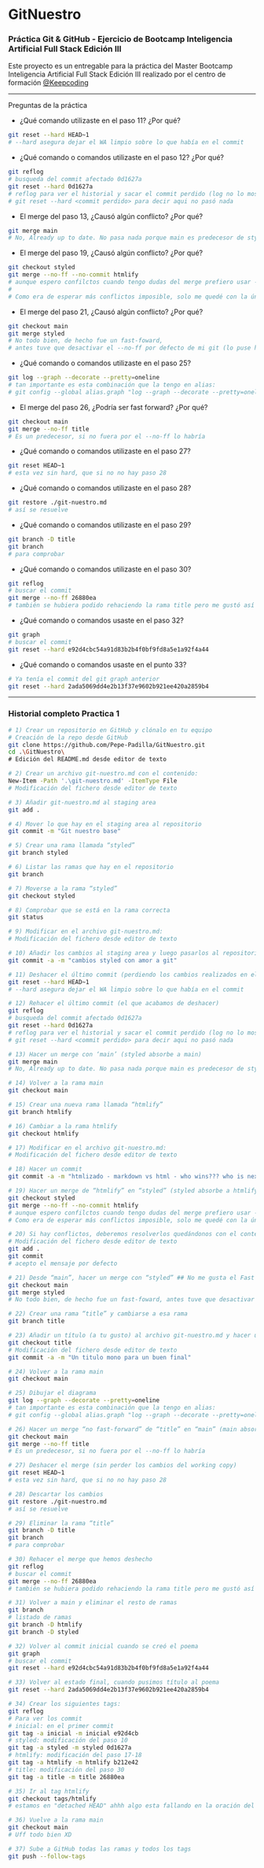 # GitNuestro
### **Práctica Git &amp; GitHub** - Ejercicio de Bootcamp Inteligencia Artificial Full Stack Edición III

Este proyecto es un entregable para la práctica del Master Bootcamp Inteligencia Artificial Full Stack Edición III realizado por el centro de formación [@Keepcoding](https://github.com/KeepCoding)

---

Preguntas de la práctica

- ¿Qué comando utilizaste en el paso 11? ¿Por qué?
``` sh
git reset --hard HEAD~1
# --hard asegura dejar el WA limpio sobre lo que había en el commit
```

- ¿Qué comando o comandos utilizaste en el paso 12? ¿Por qué?
``` sh
git reflog
# busqueda del commit afectado 0d1627a
git reset --hard 0d1627a
# reflog para ver el historial y sacar el commit perdido (log no lo mostraría)
# git reset --hard <commit perdido> para decir aqui no pasó nada
```

- El merge del paso 13, ¿Causó algún conflicto? ¿Por qué?
``` sh
git merge main
# No, Already up to date. No pasa nada porque main es predecesor de styled
```

- El merge del paso 19, ¿Causó algún conflicto? ¿Por qué?
``` sh
git checkout styled
git merge --no-ff --no-commit htmlify
# aunque espero confilctos cuando tengo dudas del merge prefiero usar --no-commit para asegurarme a mano
#
# Como era de esperar más conflictos imposible, solo me quedé con la única fila que no tenía stye de markdown
```

- El merge del paso 21, ¿Causó algún conflicto? ¿Por qué?
``` sh
git checkout main
git merge styled
# No todo bien, de hecho fue un fast-foward, 
# antes tuve que desactivar el --no-ff por defecto de mi git (lo puse hace mucho), que es una mala practica especialmente contra main/master.
```

- ¿Qué comando o comandos utilizaste en el paso 25?
``` sh
git log --graph --decorate --pretty=oneline
# tan importante es esta combinación que la tengo en alias:
# git config --global alias.graph "log --graph --decorate --pretty=oneline"
```

- El merge del paso 26, ¿Podría ser fast forward? ¿Por qué?
``` sh
git checkout main
git merge --no-ff title
# Es un predecesor, si no fuera por el --no-ff lo habría 
```

- ¿Qué comando o comandos utilizaste en el paso 27?
``` sh
git reset HEAD~1
# esta vez sin hard, que si no no hay paso 28
```

- ¿Qué comando o comandos utilizaste en el paso 28?
``` sh
git restore ./git-nuestro.md
# así se resuelve
```

- ¿Qué comando o comandos utilizaste en el paso 29?
``` sh
git branch -D title
git branch 
# para comprobar
```

- ¿Qué comando o comandos utilizaste en el paso 30?
``` sh
git reflog
# buscar el commit
git merge --no-ff 26880ea
# también se hubiera podido rehaciendo la rama title pero me gustó así
```

- ¿Qué comando o comandos usaste en el paso 32?
``` sh
git graph
# buscar el commit
git reset --hard e92d4cbc54a91d83b2b4f0bf9fd8a5e1a92f4a44
```

- ¿Qué comando o comandos usaste en el punto 33?
``` sh
# Ya tenía el commit del git graph anterior
git reset --hard 2ada5069dd4e2b13f37e9602b921ee420a2859b4
```


---

### Historial completo Practica 1
``` sh
# 1) Crear un repositorio en GitHub y clónalo en tu equipo
# Creación de la repo desde GitHub
git clone https://github.com/Pepe-Padilla/GitNuestro.git
cd .\GitNuestro\
# Edición del README.md desde editor de texto

# 2) Crear un archivo git-nuestro.md con el contenido:
New-Item -Path '.\git-nuestro.md' -ItemType File
# Modificación del fichero desde editor de texto

# 3) Añadir git-nuestro.md al staging area
git add .

# 4) Mover lo que hay en el staging area al repositorio
git commit -m "Git nuestro base"

# 5) Crear una rama llamada “styled”
git branch styled

# 6) Listar las ramas que hay en el repositorio
git branch

# 7) Moverse a la rama “styled”
git checkout styled

# 8) Comprobar que se está en la rama correcta
git status

# 9) Modificar en el archivo git-nuestro.md:
# Modificación del fichero desde editor de texto

# 10) Añadir los cambios al staging area y luego pasarlos al repositorio
git commit -a -m "cambios styled con amor a git"

# 11) Deshacer el último commit (perdiendo los cambios realizados en el working copy)
git reset --hard HEAD~1
# --hard asegura dejar el WA limpio sobre lo que había en el commit

# 12) Rehacer el último commit (el que acabamos de deshacer)
git reflog
# busqueda del commit afectado 0d1627a
git reset --hard 0d1627a
# reflog para ver el historial y sacar el commit perdido (log no lo mostraría)
# git reset --hard <commit perdido> para decir aqui no pasó nada

# 13) Hacer un merge con ‘main’ (styled absorbe a main)
git merge main
# No, Already up to date. No pasa nada porque main es predecesor de styled

# 14) Volver a la rama main
git checkout main

# 15) Crear una nueva rama llamada “htmlify”
git branch htmlify

# 16) Cambiar a la rama htmlify
git checkout htmlify

# 17) Modificar en el archivo git-nuestro.md:
# Modificación del fichero desde editor de texto

# 18) Hacer un commit
git commit -a -m "htmlizado - markdown vs html - who wins??? who is next??"

# 19) Hacer un merge de “htmlify” en “styled” (styled absorbe a htmlify)
git checkout styled
git merge --no-ff --no-commit htmlify
# aunque espero confilctos cuando tengo dudas del merge prefiero usar --no-commit para asegurarme a mano
# Como era de esperar más conflictos imposible, solo me quedé con la única fila que no tenía stye de markdown

# 20) Si hay conflictos, deberemos resolverlos quedándonos con el contenido de la rama “styled”.
# Modificación del fichero desde editor de texto
git add .
git commit
# acepto el mensaje por defecto

# 21) Desde “main”, hacer un merge con “styled” ## No me gusta el Fast Foward pero tú mandas
git checkout main
git merge styled
# No todo bien, de hecho fue un fast-foward, antes tuve que desactivar el --no-ff por defecto de mi git (lo puse hace mucho), que es una mala practica especialmente contra main/master.

# 22) Crear una rama “title” y cambiarse a esa rama
git branch title

# 23) Añadir un título (a tu gusto) al archivo git-nuestro.md y hacer un commit.
git checkout title
# Modificación del fichero desde editor de texto
git commit -a -m "Un titulo mono para un buen final"

# 24) Volver a la rama main
git checkout main

# 25) Dibujar el diagrama
git log --graph --decorate --pretty=oneline
# tan importante es esta combinación que la tengo en alias:
# git config --global alias.graph "log --graph --decorate --pretty=oneline"

# 26) Hacer un merge “no fast-forward” de “title” en “main” (main absorbe a title)
git checkout main
git merge --no-ff title
# Es un predecesor, si no fuera por el --no-ff lo habría 

# 27) Deshacer el merge (sin perder los cambios del working copy)
git reset HEAD~1
# esta vez sin hard, que si no no hay paso 28

# 28) Descartar los cambios
git restore ./git-nuestro.md
# así se resuelve

# 29) Eliminar la rama “title”
git branch -D title
git branch 
# para comprobar

# 30) Rehacer el merge que hemos deshecho
git reflog
# buscar el commit
git merge --no-ff 26880ea
# también se hubiera podido rehaciendo la rama title pero me gustó así

# 31) Volver a main y eliminar el resto de ramas
git branch
# listado de ramas
git branch -D htmlify
git branch -D styled

# 32) Volver al commit inicial cuando se creó el poema
git graph
# buscar el commit
git reset --hard e92d4cbc54a91d83b2b4f0bf9fd8a5e1a92f4a44

# 33) Volver al estado final, cuando pusimos título al poema
git reset --hard 2ada5069dd4e2b13f37e9602b921ee420a2859b4

# 34) Crear los siguientes tags:
git reflog
# Para ver los commit
# inicial: en el primer commit
git tag -a inicial -m inicial e92d4cb
# styled: modificación del paso 10
git tag -a styled -m styled 0d1627a
# htmlify: modificación del paso 17-18
git tag -a htmlify -m htmlify b212e42
# title: modificación del paso 30
git tag -a title -m title 26880ea

# 35) Ir al tag htmlify
git checkout tags/htmlify
# estamos en "detached HEAD" ahhh algo esta fallando en la oración del git nuestro "No nos dejes caer en <em>detached HEAD</em>"

# 36) Vuelve a la rama main
git checkout main
# Uff todo bien XD

# 37) Sube a GitHub todas las ramas y todos los tags
git push --follow-tags

```
